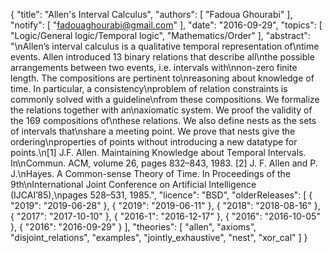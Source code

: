 {
    "title": "Allen's Interval Calculus",
    "authors": [
        "Fadoua Ghourabi"
    ],
    "notify": [
        "fadouaghourabi@gmail.com"
    ],
    "date": "2016-09-29",
    "topics": [
        "Logic/General logic/Temporal logic",
        "Mathematics/Order"
    ],
    "abstract": "\nAllen’s interval calculus is a qualitative temporal representation of\ntime events. Allen introduced 13 binary relations that describe all\nthe possible arrangements between two events, i.e. intervals with\nnon-zero finite length. The compositions are pertinent to\nreasoning about knowledge of time. In particular, a consistency\nproblem of relation constraints is commonly solved with a guideline\nfrom these compositions. We formalize the relations together with an\naxiomatic system. We proof the validity of the 169 compositions of\nthese relations. We also define nests as the sets of intervals that\nshare a meeting point. We prove that nests give the ordering\nproperties of points without introducing a new datatype for points.\n[1] J.F. Allen. Maintaining Knowledge about Temporal Intervals. In\nCommun. ACM, volume 26, pages 832–843, 1983. [2] J. F. Allen and P. J.\nHayes. A Common-sense Theory of Time. In Proceedings of the 9th\nInternational Joint Conference on Artificial Intelligence (IJCAI’85),\npages 528–531, 1985.",
    "licence": "BSD",
    "olderReleases": [
        {
            "2019": "2019-06-28"
        },
        {
            "2019": "2019-06-11"
        },
        {
            "2018": "2018-08-16"
        },
        {
            "2017": "2017-10-10"
        },
        {
            "2016-1": "2016-12-17"
        },
        {
            "2016": "2016-10-05"
        },
        {
            "2016": "2016-09-29"
        }
    ],
    "theories": [
        "allen",
        "axioms",
        "disjoint_relations",
        "examples",
        "jointly_exhaustive",
        "nest",
        "xor_cal"
    ]
}